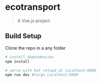 # ecotransport

> A Vue.js project

## Build Setup

Clone the repo in a any folder

``` bash
# install dependencies
npm install

# serve with hot reload at localhost:8080
npm run dev #Carga Localhost:8080
